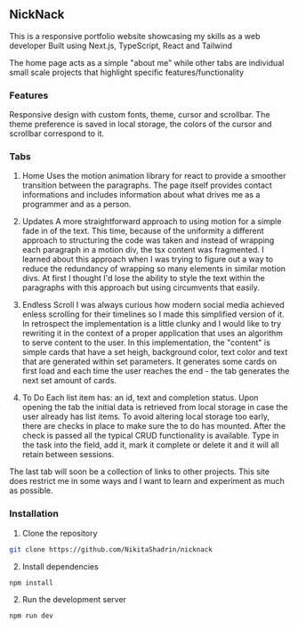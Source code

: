 ## NickNack

This is a responsive portfolio website showcasing my skills as a web developer
Built using Next.js, TypeScript, React and Tailwind

The home page acts as a simple "about me" while other tabs are individual small scale projects that highlight specific features/functionality

### Features

Responsive design with custom fonts, theme, cursor and scrollbar.
The theme preference is saved in local storage, the colors of the cursor and scrollbar correspond to it.

### Tabs

1. Home
Uses the motion animation library for react to provide a smoother transition between the paragraphs.
The page itself provides contact informations and includes information about what drives me as a programmer and as a person.

2. Updates
A more straightforward approach to using motion for a simple fade in of the text. 
This time, because of the uniformity a different approach to structuring the code was taken and instead of wrapping each paragraph 
in a motion div, the tsx content was fragmented. I learned about this approach when I was trying to figure out a way to reduce the redundancy 
of wrapping so many elements in similar motion divs. At first I thought I'd lose the ability to style the text within the paragraphs with this approach but 
using <span> circumvents that easily.

3. Endless Scroll
I was always curious how modern social media achieved enless scrolling for their timelines so I made this simplified version of it. 
In retrospect the implementation is a little clunky and I would like to try rewriting it in the context of a proper application that uses an 
algorithm to serve content to the user.
In this implementation, the "content" is simple cards that have a set heigh, background color, text color and text that are generated within set parameters. It generates some cards on first load and each time the user reaches the end - the tab generates the next set amount of cards.

4. To Do
Each list item has: an id, text and completion status. Upon opening the tab the initial data is retrieved from local storage in case the user already has list items. To avoid altering local storage too early, there are checks in place to make sure the to do has mounted. After the check is passed all the typical CRUD functionality is available. Type in the task into the field, add it, mark it complete or delete it and it will all retain between sessions.


The last tab will soon be a collection of links to other projects.
This site does restrict me in some ways and I want to learn and experiment as much as possible.


### Installation

1. Clone the repository
```bash
git clone https://github.com/NikitaShadrin/nicknack
```
2. Install dependencies
```bash
npm install
```
2. Run the development server
```bash
npm run dev
```
